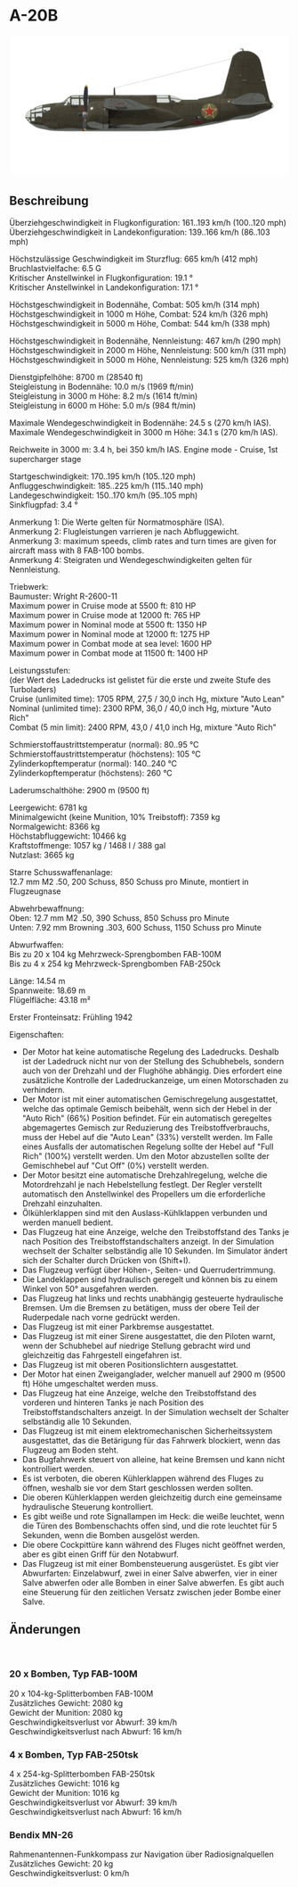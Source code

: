 # A-20B  
  
![a20b](../images/a20b.png)  
  
## Beschreibung  
  
Überziehgeschwindigkeit in Flugkonfiguration: 161..193 km/h (100..120 mph)  
Überziehgeschwindigkeit in Landekonfiguration: 139..166 km/h (86..103 mph)  
  
Höchstzulässige Geschwindigkeit im Sturzflug: 665 km/h (412 mph)  
Bruchlastvielfache: 6.5 G  
Kritischer Anstellwinkel in Flugkonfiguration: 19.1 °  
Kritischer Anstellwinkel in Landekonfiguration: 17.1 °  
  
Höchstgeschwindigkeit in Bodennähe, Combat: 505 km/h (314 mph)  
Höchstgeschwindigkeit in 1000 m Höhe, Combat: 524 km/h (326 mph)  
Höchstgeschwindigkeit in 5000 m Höhe, Combat: 544 km/h (338 mph)  
  
Höchstgeschwindigkeit in Bodennähe, Nennleistung: 467 km/h (290 mph)  
Höchstgeschwindigkeit in 2000 m Höhe, Nennleistung: 500 km/h (311 mph)  
Höchstgeschwindigkeit in 5000 m Höhe, Nennleistung: 525 km/h (326 mph)  
  
Dienstgipfelhöhe: 8700 m (28540 ft)  
Steigleistung in Bodennähe: 10.0 m/s (1969 ft/min)  
Steigleistung in 3000 m Höhe: 8.2 m/s (1614 ft/min)  
Steigleistung in 6000 m Höhe: 5.0 m/s (984 ft/min)  
  
Maximale Wendegeschwindigkeit in Bodennähe: 24.5 s (270 km/h IAS).  
Maximale Wendegeschwindigkeit in 3000 m Höhe: 34.1 s (270 km/h IAS).  
  
Reichweite in 3000 m: 3.4 h, bei 350 km/h IAS. Engine mode - Cruise, 1st supercharger stage  
  
Startgeschwindigkeit: 170..195 km/h (105..120 mph)  
Anfluggeschwindigkeit: 185..225 km/h (115..140 mph)  
Landegeschwindigkeit: 150..170 km/h (95..105 mph)  
Sinkflugpfad: 3.4 °  
  
Anmerkung 1: Die Werte gelten für Normatmosphäre (ISA).  
Anmerkung 2: Flugleistungen varrieren je nach Abfluggewicht.  
Anmerkung 3: maximum speeds, climb rates and turn times are given for aircraft mass with 8 FAB-100 bombs.  
Anmerkung 4: Steigraten und Wendegeschwindigkeiten gelten für Nennleistung.  
  
Triebwerk:  
Baumuster: Wright R-2600-11  
Maximum power in Cruise mode at 5500 ft: 810 HP  
Maximum power in Cruise mode at 12000 ft: 765 HP  
Maximum power in Nominal mode at 5500 ft: 1350 HP  
Maximum power in Nominal mode at 12000 ft: 1275 HP  
Maximum power in Combat mode at sea level: 1600 HP  
Maximum power in Combat mode at 11500 ft: 1400 HP  
  
Leistungsstufen:  
(der Wert des Ladedrucks ist gelistet für die erste und zweite Stufe des Turboladers)  
Cruise (unlimited time): 1705 RPM, 27,5 / 30,0 inch Hg, mixture "Auto Lean"   
Nominal (unlimited time): 2300 RPM, 36,0 / 40,0 inch Hg, mixture "Auto Rich"   
Combat (5 min limit): 2400 RPM, 43,0 / 41,0 inch Hg, mixture "Auto Rich"   
  
Schmierstoffaustrittstemperatur (normal): 80..95 °C  
Schmierstoffaustrittstemperatur (höchstens): 105 °C  
Zylinderkopftemperatur (normal): 140..240 °C  
Zylinderkopftemperatur (höchstens): 260 °C  
  
Laderumschalthöhe: 2900 m (9500 ft)  
  
Leergewicht: 6781 kg  
Minimalgewicht (keine Munition, 10% Treibstoff): 7359 kg  
Normalgewicht: 8366 kg  
Höchstabfluggewicht: 10466 kg  
Kraftstoffmenge: 1057 kg / 1468 l / 388 gal  
Nutzlast: 3665 kg  
  
Starre Schusswaffenanlage:  
12.7 mm M2 .50, 200 Schuss, 850 Schuss pro Minute, montiert in Flugzeugnase  
  
Abwehrbewaffnung:  
Oben: 12.7 mm M2 .50, 390 Schuss, 850 Schuss pro Minute  
Unten: 7.92 mm Browning .303, 600 Schuss, 1150 Schuss pro Minute  
  
Abwurfwaffen:  
Bis zu 20 x 104 kg Mehrzweck-Sprengbomben FAB-100M  
Bis zu 4 x 254 kg Mehrzweck-Sprengbomben FAB-250ck  
  
Länge: 14.54 m  
Spannweite: 18.69 m  
Flügelfläche: 43.18 m²  
  
Erster Fronteinsatz: Frühling 1942  
  
Eigenschaften:  
- Der Motor hat keine automatische Regelung des Ladedrucks. Deshalb ist der Ladedruck nicht nur von der Stellung des Schubhebels, sondern auch von der Drehzahl und der Flughöhe abhängig. Dies erfordert eine zusätzliche Kontrolle der Ladedruckanzeige, um einen Motorschaden zu verhindern.  
- Der Motor ist mit einer automatischen Gemischregelung ausgestattet, welche das optimale Gemisch beibehält, wenn sich der Hebel in der "Auto Rich" (66%) Position befindet. Für ein automatisch geregeltes abgemagertes Gemisch zur Reduzierung des Treibstoffverbrauchs, muss der Hebel auf die "Auto Lean" (33%) verstellt werden. Im Falle eines Ausfalls der automatischen Regelung sollte der Hebel auf "Full Rich" (100%) verstellt werden. Um den Motor abzustellen sollte der Gemischhebel auf "Cut Off" (0%) verstellt werden.  
- Der Motor besitzt eine automatische Drehzahlregelung, welche die Motordrehzahl je nach Hebelstellung festlegt. Der Regler verstellt automatisch den Anstellwinkel des Propellers um die erforderliche Drehzahl einzuhalten.  
- Ölkühlerklappen sind mit den Auslass-Kühlklappen verbunden und werden manuell bedient.  
- Das Flugzeug hat eine Anzeige, welche den Treibstoffstand des Tanks je nach Position des Treibstoffstandschalters anzeigt. In der Simulation wechselt der Schalter selbständig alle 10 Sekunden. Im Simulator ändert sich der Schalter durch Drücken von (Shift+I).  
- Das Flugzeug verfügt über Höhen-, Seiten- und Querrudertrimmung.  
- Die Landeklappen sind hydraulisch geregelt und können bis zu einem Winkel von 50° ausgefahren werden.  
- Das Flugzeug hat links und rechts unabhängig gesteuerte hydraulische Bremsen. Um die Bremsen zu betätigen, muss der obere Teil der Ruderpedale nach vorne gedrückt werden.  
- Das Flugzeug ist mit einer Parkbremse ausgestattet.  
- Das Flugzeug ist mit einer Sirene ausgestattet, die den Piloten warnt, wenn der Schubhebel auf niedrige Stellung gebracht wird und gleichzeitig das Fahrgestell eingefahren ist.  
- Das Flugzeug ist mit oberen Positionslichtern ausgestattet.  
- Der Motor hat einen Zweiganglader, welcher manuell auf 2900 m (9500 ft) Höhe umgeschaltet werden muss.  
- Das Flugzeug hat eine Anzeige, welche den Treibstoffstand des vorderen und hinteren Tanks je nach Position des Treibstoffstandschalters anzeigt. In der Simulation wechselt der Schalter selbständig alle 10 Sekunden.  
- Das Flugzeug ist mit einem elektromechanischen Sicherheitssystem ausgestattet, das die Betärigung für das Fahrwerk blockiert, wenn das Flugzeug am Boden steht.  
- Das Bugfahrwerk steuert von alleine, hat keine Bremsen und kann nicht kontrolliert werden.  
- Es ist verboten, die oberen Kühlerklappen während des Fluges zu öffnen, weshalb sie vor dem Start geschlossen werden sollten.  
- Die oberen Kühlerklappen werden gleichzeitig durch eine gemeinsame hydraulische Steuerung kontrolliert.  
- Es gibt weiße und rote Signallampen im Heck: die weiße leuchtet, wenn die Türen des Bombenschachts offen sind, und die rote leuchtet für 5 Sekunden, wenn die Bomben ausgelöst werden.  
- Die obere Cockpittüre kann während des Fluges nicht geöffnet werden, aber es gibt einen Griff für den Notabwurf.  
- Das Flugzeug ist mit einer Bombensteuerung ausgerüstet. Es gibt vier Abwurfarten: Einzelabwurf, zwei in einer Salve abwerfen, vier in einer Salve abwerfen oder alle Bomben in einer Salve abwerfen. Es gibt auch eine Steuerung für den zeitlichen Versatz zwischen jeder Bombe einer Salve.  
  
## Änderungen  
  ﻿
  
  
### 20 x Bomben, Typ FAB-100M  
  
20 x 104-kg-Splitterbomben FAB-100M  
Zusätzliches Gewicht: 2080 kg  
Gewicht der Munition: 2080 kg  
Geschwindigkeitsverlust vor Abwurf: 39 km/h  
Geschwindigkeitsverlust nach Abwurf: 16 km/h  ﻿
  
  
### 4 x Bomben, Typ FAB-250tsk  
  
4 x 254-kg-Splitterbomben FAB-250tsk  
Zusätzliches Gewicht: 1016 kg  
Gewicht der Munition: 1016 kg  
Geschwindigkeitsverlust vor Abwurf: 39 km/h  
Geschwindigkeitsverlust nach Abwurf: 16 km/h  ﻿
  
### Bendix MN-26  
  
Rahmenantennen-Funkkompass zur Navigation über Radiosignalquellen  
Zusätzliches Gewicht: 20 kg  
Geschwindigkeitsverlust: 0 km/h  